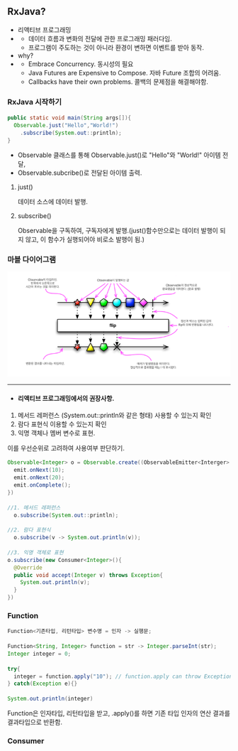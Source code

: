 ## RxJava?

+ 리액티브 프로그래밍
+ + 데이터 흐름과 변화의 전달에 관한 프로그래밍 패러다임.
  + 프로그램이 주도하는 것이 아니라 환경이 변하면 이벤트를 받아 동작.
+ why?
+ + Embrace Concurrency. 동시성의 필요
  + Java Futures are Expensive to Compose. 자바 Future 조합의 어려움.
  + Callbacks have their own problems. 콜백의 문제점을 해결해야함.

### RxJava 시작하기

```java
public static void main(String args[]){
  Observable.just("Hello","World!")
    .subscribe(System.out::println);
}
```

+ Observable 클래스를 통해 Observable.just()로 "Hello"와 "World!" 아이템 전달, 
+ Observable.subcribe()로 전달된 아이템 출력.

1. just() 

   데이터 소스에 데이터 발행.

2. subscribe()

   Observable을 구독하여, 구독자에게 발행.(just()함수만으로는 데이터 발행이 되지 않고, 이 함수가 실행되어야 비로소 발행이 됨.)

### 마블 다이어그램

![marblediagram](.\marblediagram.png)

--------------------------------------

+ #### 리액티브 프로그래밍에서의 권장사항.

1. 메서드 레퍼런스 (System.out::println와 같은 형태) 사용할 수 있는지 확인
2. 람다 표현식 이용할 수 있는지 확인
3. 익명 객체나 멤버 변수로 표현.

이를 우선순위로 고려하여 사용여부 판단하기.

```java
Observable<Integer> o = Observable.create((ObservableEmitter<Interger> emit) ->{
  emit.onNext(10);
  emit.onNext(20);
  emit.onComplete();
})
  
//1. 메서드 레퍼런스
  o.subscribe(System.out::println);

//2. 람다 표현식
  o.subscribe(v -> System.out.println(v));

//3. 익명 객체로 표현
o.subscribe(new Consumer<Integer>(){
  @Override
  public void accept(Integer v) throws Exception{
    System.out.println(v);
  }
})
```



### Function

```java
Function<기존타입, 리턴타입> 변수명 = 인자 -> 실행문;

Function<String, Integer> function = str -> Integer.parseInt(str);
Integer integer = 0;

try{
  integer = function.apply("10"); // function.apply can throw Exception
} catch(Exception e){}

System.out.println(integer)
```

Function은 인자타입, 리턴타입을 받고, .apply()를 하면 기존 타입 인자의 연산 결과를 결과타입으로 반환함.

### Consumer

```java

```

